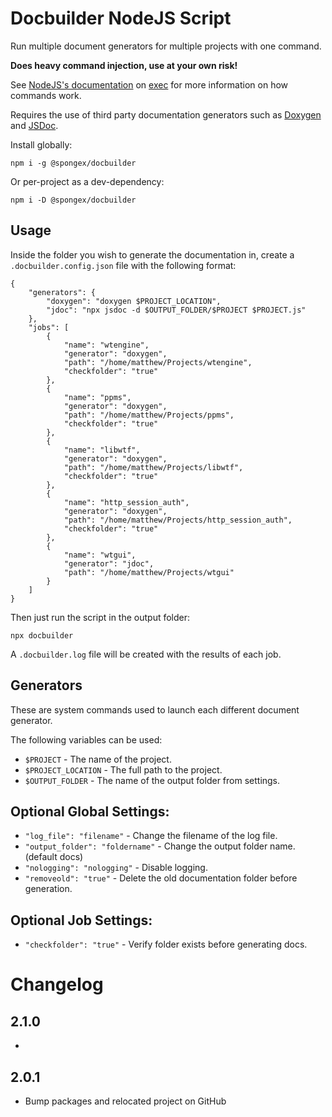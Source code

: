 # Docbuilder NodeJS Script

Run multiple document generators for multiple projects with one command.

__Does heavy command injection, use at your own risk!__

See [NodeJS's documentation](https://nodejs.org/api/child_process.html#child_processexeccommand-options-callback) on [exec](https://nodejs.org/api/child_process.html#child_processexeccommand-options-callback) for more information on how commands work.

Requires the use of third party documentation generators such as [Doxygen](https://www.doxygen.nl/index.html) and [JSDoc](https://jsdoc.app/).

Install globally:
```
npm i -g @spongex/docbuilder
```

Or per-project as a dev-dependency:
```
npm i -D @spongex/docbuilder
```

## Usage

Inside the folder you wish to generate the documentation in, create a `.docbuilder.config.json` file with the following format:
```
{
    "generators": {
        "doxygen": "doxygen $PROJECT_LOCATION",
        "jdoc": "npx jsdoc -d $OUTPUT_FOLDER/$PROJECT $PROJECT.js"
    },
    "jobs": [
        {
            "name": "wtengine",
            "generator": "doxygen",
            "path": "/home/matthew/Projects/wtengine",
            "checkfolder": "true"
        },
        {
            "name": "ppms",
            "generator": "doxygen",
            "path": "/home/matthew/Projects/ppms",
            "checkfolder": "true"
        },
        {
            "name": "libwtf",
            "generator": "doxygen",
            "path": "/home/matthew/Projects/libwtf",
            "checkfolder": "true"
        },
        {
            "name": "http_session_auth",
            "generator": "doxygen",
            "path": "/home/matthew/Projects/http_session_auth",
            "checkfolder": "true"
        },
        {
            "name": "wtgui",
            "generator": "jdoc",
            "path": "/home/matthew/Projects/wtgui"
        }
    ]
}
```

Then just run the script in the output folder:
```
npx docbuilder
```

A `.docbuilder.log` file will be created with the results of each job.

## Generators
These are system commands used to launch each different document generator.

The following variables can be used:
- `$PROJECT` - The name of the project.
- `$PROJECT_LOCATION` - The full path to the project.
- `$OUTPUT_FOLDER` - The name of the output folder from settings.

## Optional Global Settings:
- `"log_file": "filename"` - Change the filename of the log file.
- `"output_folder": "foldername"` - Change the output folder name. (default docs)
- `"nologging": "nologging"` - Disable logging.
- `"removeold": "true"` - Delete the old documentation folder before generation.

## Optional Job Settings:
- `"checkfolder": "true"` - Verify folder exists before generating docs.

# Changelog

## 2.1.0
- 

## 2.0.1
- Bump packages and relocated project on GitHub
